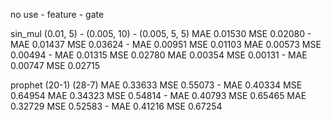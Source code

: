 no use - feature - gate

sin_mul (0.01, 5) - (0.005, 10) - (0.005, 5, 5)
MAE 0.01530 MSE 0.02080 - MAE 0.01437 MSE 0.03624 - MAE 0.00951 MSE 0.01103
MAE 0.00573 MSE 0.00494 - MAE 0.01315 MSE 0.02780
MAE 0.00354 MSE 0.00131 - MAE 0.00747 MSE 0.02715

prophet (20-1) (28-7)
MAE 0.33633 MSE 0.55073 - MAE 0.40334 MSE 0.64954
MAE 0.34323 MSE 0.54814 - MAE 0.40793 MSE 0.65465
MAE 0.32729 MSE 0.52583 - MAE 0.41216 MSE 0.67254

